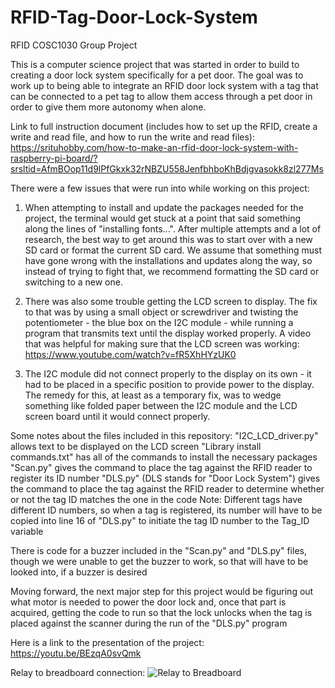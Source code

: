 # RFID-Tag-Door-Lock-System
RFID COSC1030 Group Project

This is a computer science project that was started in order to build to creating a door lock system specifically for a pet door. The goal was to work up to being able to integrate an RFID door lock system with a tag that can be connected to a pet tag to allow them access through a pet door in order to give them more autonomy when alone.

Link to full instruction document (includes how to set up the RFID, create a write and read file, and how to run the write and read files): 
https://srituhobby.com/how-to-make-an-rfid-door-lock-system-with-raspberry-pi-board/?srsltid=AfmBOop11d9lPfGkxk32rNBZU558JenfbhboKhBdjgvasokk8zl277Ms

There were a few issues that were run into while working on this project:

1. When attempting to install and update the packages needed for the project, the terminal would get stuck at a point that said something along the lines of "installing fonts...". After multiple attempts and a lot of research, the best way to get around this was to start over with a new SD card or format the current SD card. We assume that something must have gone wrong with the installations and updates along the way, so instead of trying to fight that, we recommend formatting the SD card or switching to a new one.

2. There was also some trouble getting the LCD screen to display. The fix to that was by using a small object or screwdriver and twisting the potentiometer - the blue box on the I2C module - while running a program that transmits text until the display worked properly.
      A video that was helpful for making sure that the LCD screen was working: https://www.youtube.com/watch?v=fR5XhHYzUK0

3. The I2C module did not connect properly to the display on its own - it had to be placed in a specific position to provide power to the display. The remedy for this, at least as a temporary fix, was to wedge something like folded paper between the I2C module and the LCD screen board until it would connect properly.

Some notes about the files included in this repository:
"I2C_LCD_driver.py" allows text to be displayed on the LCD screen
"Library install commands.txt" has all of the commands to install the necessary packages
"Scan.py" gives the command to place the tag against the RFID reader to register its ID number
"DLS.py" (DLS stands for "Door Lock System") gives the command to place the tag against the RFID reader to determine whether or not the tag ID matches the one in the code
      Note: Different tags have different ID numbers, so when a tag is registered, its number will have to be copied into line 16 of "DLS.py" to initiate the tag ID number to the Tag_ID variable

There is code for a buzzer included in the "Scan.py" and "DLS.py" files, though we were unable to get the buzzer to work, so that will have to be looked into, if a buzzer is desired

Moving forward, the next major step for this project would be figuring out what motor is needed to power the door lock and, once that part is acquired, getting the code to run so that the lock unlocks when the tag is placed against the scanner during the run of the "DLS.py" program

Here is a link to the presentation of the project:
https://youtu.be/BEzqA0svQmk

Relay to breadboard connection:
![Relay to Breadboard](https://github.com/user-attachments/assets/3b970697-a12a-4109-9361-5b92208c0f6b)
